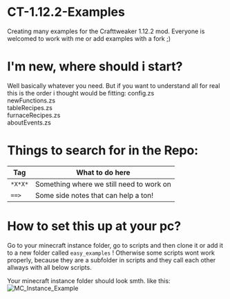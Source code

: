 # CT-1.12.2-Examples
Creating many examples for the Crafttweaker 1.12.2 mod. Everyone is welcomed to work with me or add examples with a fork ;)

# I'm new, where should i start?
Well basically whatever you need.
But if you want to understand all for real this is the order i thought would be fitting:
config.zs  
newFunctions.zs  
tableRecipes.zs  
furnaceRecipes.zs  
aboutEvents.zs  
  

# Things to search for in the Repo:
| Tag                     | What to do here             |
|-------------------------|-----------------------------|
| `*X*X*`                   | Something where we still need to work on                            |                             
| `==>`                     | Some side notes that can help a ton!                            | 

# How to set this up at your pc?
Go to your minecraft instance folder,
go to scripts and then clone it or add it to a new folder called
`easy_examples` ! Otherwise some scripts wont work properly,
because they are a subfolder in scripts and they call each other
allways with all below scripts.

Your minecraft instance folder should look smth. like this:
![MC_Instance_Example](https://github.com/sora7672/CT-1.12.2-Examples/assets/7255402/77738aaa-0668-4b5a-a7f8-b729754d8d99)

